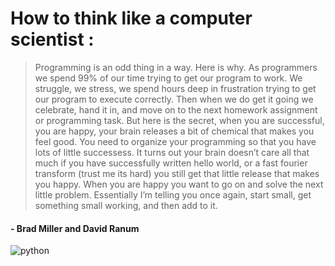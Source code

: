 #  How to think like a computer scientist : 

> Programming is an odd thing in a way. Here is why. As programmers we spend 99% of our time trying to get our program to work. We struggle, we stress, we spend hours deep in frustration trying to get our program to execute correctly. Then when we do get it going we celebrate, hand it in, and move on to the next homework assignment or programming task. But here is the secret, when you are successful, you are happy, your brain releases a bit of chemical that makes you feel good. You need to organize your programming so that you have lots of little successess. It turns out your brain doesn’t care all that much if you have successfully written hello world, or a fast fourier transform (trust me its hard) you still get that little release that makes you happy. When you are happy you want to go on and solve the next little problem. Essentially I’m telling you once again, start small, get something small working, and then add to it. 
#### -   Brad Miller and David Ranum
![python](http://www.openbookproject.net/thinkcs/archive/python/thinkcspy3e_abandoned/_images/thinkcspy.png)
